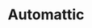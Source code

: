 ---
facebook: https://facebook.com/AutomatticInc
logohandle: automattic
sort: automattic
title: Automattic
twitter: https://x.com/automattic
website: https://automattic.com/
wikipedia: https://en.wikipedia.org/wiki/Automattic
youtube: https://youtube.com/c/automattic
---